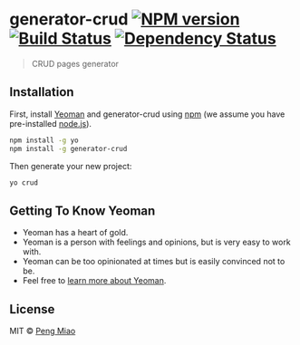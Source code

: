 # generator-crud [![NPM version][npm-image]][npm-url] [![Build Status][travis-image]][travis-url] [![Dependency Status][daviddm-image]][daviddm-url]
> CRUD pages generator

## Installation

First, install [Yeoman](http://yeoman.io) and generator-crud using [npm](https://www.npmjs.com/) (we assume you have pre-installed [node.js](https://nodejs.org/)).

```bash
npm install -g yo
npm install -g generator-crud
```

Then generate your new project:

```bash
yo crud
```

## Getting To Know Yeoman

 * Yeoman has a heart of gold.
 * Yeoman is a person with feelings and opinions, but is very easy to work with.
 * Yeoman can be too opinionated at times but is easily convinced not to be.
 * Feel free to [learn more about Yeoman](http://yeoman.io/).

## License

MIT © [Peng Miao](http://div.life)


[npm-image]: https://badge.fury.io/js/generator-crud.svg
[npm-url]: https://npmjs.org/package/generator-crud
[travis-image]: https://travis-ci.com/miaopeng/generator-crud.svg?branch=master
[travis-url]: https://travis-ci.com/miaopeng/generator-crud
[daviddm-image]: https://david-dm.org/miaopeng/generator-crud.svg?theme=shields.io
[daviddm-url]: https://david-dm.org/miaopeng/generator-crud

